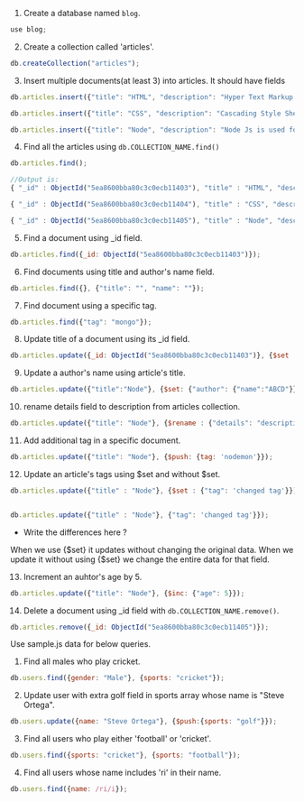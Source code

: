 1. Create a database named `blog`.

```js
use blog;
```
2. Create a collection called 'articles'.
```js
db.createCollection("articles");
```
3. Insert multiple documents(at least 3) into articles. It should have fields
```js
db.articles.insert({"title": "HTML", "description": "Hyper Text Markup Language", "author": {"name": "xyz", "age": 21, "email": "email@email"}, "tag": ["webdevelopment", "node", "react"]});

db.articles.insert({"title": "CSS", "description": "Cascading Style Sheet", "author": {"name": "abc", "age": 25, "email": "email@email"}, "tag": ["css", "node", "react"]});

db.articles.insert({"title": "Node", "description": "Node Js is used for the backend", "author": {"name": "ghi", "age": 29, "email": "email@email"}, "tag": ["mongo", "node", "express"]});
```
4. Find all the articles using `db.COLLECTION_NAME.find()`
```js
db.articles.find();

//Output is: 
{ "_id" : ObjectId("5ea8600bba80c3c0ecb11403"), "title" : "HTML", "description" : "Hyper Text Markup Language", "author" : { "name" : "xyz", "age" : 21, "email" : "email@email" }, "tag" : [ "webdevelopment", "node", "react" ] }

{ "_id" : ObjectId("5ea8600bba80c3c0ecb11404"), "title" : "CSS", "description" : "Cascading Style Sheet", "author" : { "name" : "abc", "age" : 25, "email" : "email@email" }, "tag" : [ "css", "node", "react" ] }

{ "_id" : ObjectId("5ea8600bba80c3c0ecb11405"), "title" : "Node", "description" : "Node Js is used for the backend", "author" : { "name" : "ghi", "age" : 29, "email" : "email@email" }, "tag" : [ "mongo", "node", "express" ] }
```
5. Find a document using _id field.
```js
db.articles.find({_id: ObjectId("5ea8600bba80c3c0ecb11403")});
```
6. Find documents using title and author's name field.
```js
db.articles.find({}, {"title": "", "name": ""});
```
7. Find document using a specific tag.
```js
db.articles.find({"tag": "mongo"});
```
8. Update title of a document using its _id field.
```js
db.articles.update({_id: ObjectId("5ea8600bba80c3c0ecb11403")}, {$set : {"title": "Hyper TML"}});
```
9. Update a author's name using article's title.
```js
db.articles.update({"title":"Node"}, {$set: {"author": {"name":"ABCD"}}});

```
10. rename details field to description from articles collection. 
```js
db.articles.update({"title": "Node"}, {$rename : {"details": "description"}});
```
11. Add additional tag in a specific document.
```js
db.articles.update({"title": "Node"}, {$push: {tag: 'nodemon'}});
```
12. Update an article's tags using $set and without $set.

```js
db.articles.update({"title" : "Node"}, {$set : {"tag": 'changed tag'}});


db.articles.update({"title" : "Node"}, {"tag": 'changed tag'}});
```
  - Write the differences here ?

When we use {$set} it updates without changing the original data. When we update it without using {$set} we change the entire data for that field.

13. Increment an auhtor's age by 5.  

```js
db.articles.update({"title": "Node"}, {$inc: {"age": 5}});

```

14. Delete a document using _id field with `db.COLLECTION_NAME.remove()`.
```js
db.articles.remove({_id: ObjectId("5ea8600bba80c3c0ecb11405")});

```
Use sample.js data for below queries.

1. Find all males who play cricket.
```js
db.users.find({gender: "Male"}, {sports: "cricket"});
```
2. Update user with extra golf field in sports array whose name is "Steve Ortega".
```js
db.users.update({name: "Steve Ortega"}, {$push:{sports: "golf"}});
```
3. Find all users who play either 'football' or 'cricket'.
```js
db.users.find({sports: "cricket"}, {sports: "football"});
```
4. Find all users whose name includes 'ri' in their name.
```js
db.users.find({name: /ri/i});
```